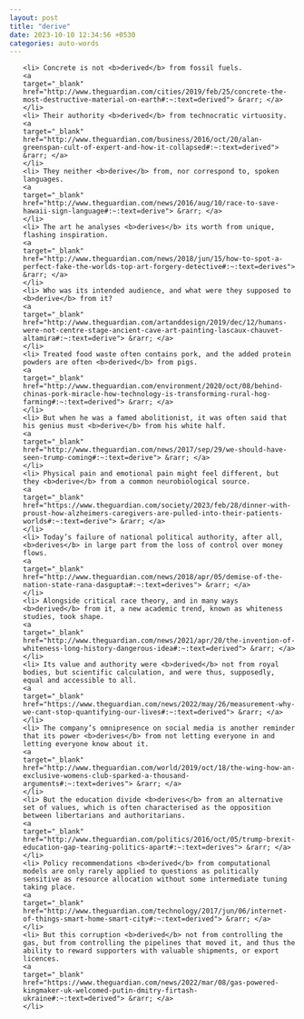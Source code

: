 ```yaml
---
layout: post
title: "derive"
date: 2023-10-10 12:34:56 +0530
categories: auto-words
---
```

<ol>

    <li> Concrete is not <b>derived</b> from fossil fuels.
    <a 
    target="_blank" 
    href="http://www.theguardian.com/cities/2019/feb/25/concrete-the-most-destructive-material-on-earth#:~:text=derived"> &rarr; </a>
    </li>
    <li> Their authority <b>derived</b> from technocratic virtuosity.
    <a 
    target="_blank" 
    href="http://www.theguardian.com/business/2016/oct/20/alan-greenspan-cult-of-expert-and-how-it-collapsed#:~:text=derived"> &rarr; </a>
    </li>
    <li> They neither <b>derive</b> from, nor correspond to, spoken languages.
    <a 
    target="_blank" 
    href="http://www.theguardian.com/news/2016/aug/10/race-to-save-hawaii-sign-language#:~:text=derive"> &rarr; </a>
    </li>
    <li> The art he analyses <b>derives</b> its worth from unique, flashing inspiration.
    <a 
    target="_blank" 
    href="http://www.theguardian.com/news/2018/jun/15/how-to-spot-a-perfect-fake-the-worlds-top-art-forgery-detective#:~:text=derives"> &rarr; </a>
    </li>
    <li> Who was its intended audience, and what were they supposed to <b>derive</b> from it?
    <a 
    target="_blank" 
    href="http://www.theguardian.com/artanddesign/2019/dec/12/humans-were-not-centre-stage-ancient-cave-art-painting-lascaux-chauvet-altamira#:~:text=derive"> &rarr; </a>
    </li>
    <li> Treated food waste often contains pork, and the added protein powders are often <b>derived</b> from pigs.
    <a 
    target="_blank" 
    href="http://www.theguardian.com/environment/2020/oct/08/behind-chinas-pork-miracle-how-technology-is-transforming-rural-hog-farming#:~:text=derived"> &rarr; </a>
    </li>
    <li> But when he was a famed abolitionist, it was often said that his genius must <b>derive</b> from his white half.
    <a 
    target="_blank" 
    href="http://www.theguardian.com/news/2017/sep/29/we-should-have-seen-trump-coming#:~:text=derive"> &rarr; </a>
    </li>
    <li> Physical pain and emotional pain might feel different, but they <b>derive</b> from a common neurobiological source.
    <a 
    target="_blank" 
    href="https://www.theguardian.com/society/2023/feb/28/dinner-with-proust-how-alzheimers-caregivers-are-pulled-into-their-patients-worlds#:~:text=derive"> &rarr; </a>
    </li>
    <li> Today’s failure of national political authority, after all, <b>derives</b> in large part from the loss of control over money flows.
    <a 
    target="_blank" 
    href="http://www.theguardian.com/news/2018/apr/05/demise-of-the-nation-state-rana-dasgupta#:~:text=derives"> &rarr; </a>
    </li>
    <li> Alongside critical race theory, and in many ways <b>derived</b> from it, a new academic trend, known as whiteness studies, took shape.
    <a 
    target="_blank" 
    href="http://www.theguardian.com/news/2021/apr/20/the-invention-of-whiteness-long-history-dangerous-idea#:~:text=derived"> &rarr; </a>
    </li>
    <li> Its value and authority were <b>derived</b> not from royal bodies, but scientific calculation, and were thus, supposedly, equal and accessible to all.
    <a 
    target="_blank" 
    href="https://www.theguardian.com/news/2022/may/26/measurement-why-we-cant-stop-quantifying-our-lives#:~:text=derived"> &rarr; </a>
    </li>
    <li> The company’s omnipresence on social media is another reminder that its power <b>derives</b> from not letting everyone in and letting everyone know about it.
    <a 
    target="_blank" 
    href="http://www.theguardian.com/world/2019/oct/18/the-wing-how-an-exclusive-womens-club-sparked-a-thousand-arguments#:~:text=derives"> &rarr; </a>
    </li>
    <li> But the education divide <b>derives</b> from an alternative set of values, which is often characterised as the opposition between libertarians and authoritarians.
    <a 
    target="_blank" 
    href="http://www.theguardian.com/politics/2016/oct/05/trump-brexit-education-gap-tearing-politics-apart#:~:text=derives"> &rarr; </a>
    </li>
    <li> Policy recommendations <b>derived</b> from computational models are only rarely applied to questions as politically sensitive as resource allocation without some intermediate tuning taking place.
    <a 
    target="_blank" 
    href="http://www.theguardian.com/technology/2017/jun/06/internet-of-things-smart-home-smart-city#:~:text=derived"> &rarr; </a>
    </li>
    <li> But this corruption <b>derived</b> not from controlling the gas, but from controlling the pipelines that moved it, and thus the ability to reward supporters with valuable shipments, or export licences.
    <a 
    target="_blank" 
    href="https://www.theguardian.com/news/2022/mar/08/gas-powered-kingmaker-uk-welcomed-putin-dmitry-firtash-ukraine#:~:text=derived"> &rarr; </a>
    </li>